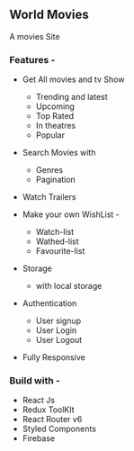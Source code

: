 ## World Movies

A movies Site

### Features -

- Get All movies and tv Show

  - Trending and latest
  - Upcoming
  - Top Rated
  - In theatres
  - Popular

- Search Movies with
  - Genres
  - Pagination
- Watch Trailers

- Make your own WishList -
  - Watch-list
  - Wathed-list
  - Favourite-list
- Storage

  - with local storage

- Authentication

  - User signup
  - User Login
  - User Logout

- Fully Responsive

### Build with -

- React Js
- Redux ToolKIt
- React Router v6
- Styled Components
- Firebase
